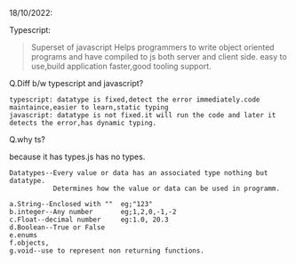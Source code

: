 18/10/2022:

Typescript:
 
> Superset of javascript
> Helps programmers to write object oriented programs and have compiled to js both server and client side.
> easy to use,build application faster,good tooling support.

Q.Diff b/w typescript and javascript?

    typescript: datatype is fixed,detect the error immediately.code maintaince,easier to learn,static typing
    javascript: datatype is not fixed.it will run the code and later it detects the error,has dynamic typing.
 
Q.why ts?

 because it has types.js has no types.

    Datatypes--Every value or data has an associated type nothing but datatype.
               Determines how the value or data can be used in programm.

    a.String--Enclosed with ""  eg;"123"
    b.integer--Any number       eg;1,2,0,-1,-2
    c.Float--decimal number     eg:1.0, 20.3
    d.Boolean--True or False
    e.enums
    f.objects,
    g.void--use to represent non returning functions.
